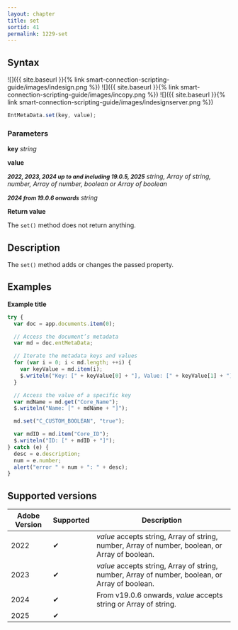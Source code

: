 ```yaml
---
layout: chapter
title: set
sortid: 41
permalink: 1229-set
---
```


## Syntax

![]({{ site.baseurl }}{% link smart-connection-scripting-guide/images/indesign.png %}) ![]({{ site.baseurl }}{% link smart-connection-scripting-guide/images/incopy.png %}) ![]({{ site.baseurl }}{% link smart-connection-scripting-guide/images/indesignserver.png %})

```javascript
EntMetaData.set(key, value);
```

### Parameters

**key** _string_

**value**

**<span style="font-size:90%;">_2022, 2023, 2024 up to and including 19.0.5, 2025_</span>**
_string, Array of string, number, Array of number, boolean or Array of boolean_

**<span style="font-size:90%;">_2024 from 19.0.6 onwards_</span>**
_string_

**Return value**

The `set()` method does not return anything.

## Description

The `set()` method adds or changes the passed property.

## Examples

**Example title**

```javascript
try {
  var doc = app.documents.item(0);

  // Access the document’s metadata
  var md = doc.entMetaData;

  // Iterate the metadata keys and values
  for (var i = 0; i < md.length; ++i) {
    var keyValue = md.item(i);
    $.writeln("Key: [" + keyValue[0] + "], Value: [" + keyValue[1] + "]");
  }

  // Access the value of a specific key
  var mdName = md.get("Core_Name");
  $.writeln("Name: [" + mdName + "]");

  md.set("C_CUSTOM_BOOLEAN", "true");

  var mdID = md.item("Core_ID");
  $.writeln("ID: [" + mdID + "]");
} catch (e) {
  desc = e.description;
  num = e.number;
  alert("error " + num + ": " + desc);
}
```

## Supported versions

| Adobe Version | Supported | Description                                                                                     |
| ------------- | --------- | ----------------------------------------------------------------------------------------------- |
| 2022          | ✔         | _value_ accepts string, Array of string, number, Array of number, boolean, or Array of boolean. |
| 2023          | ✔         | _value_ accepts string, Array of string, number, Array of number, boolean, or Array of boolean. |
| 2024          | ✔         | From v19.0.6 onwards, _value_ accepts string or Array of string.                                |
| 2025          | ✔         |

